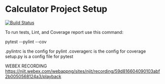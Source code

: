 # Calculator Project Setup
[![Build Status](https://app.travis-ci.com/kaw393939/calc2.svg?branch=main)](https://app.travis-ci.com/kaw393939/calc2)

To run tests, Lint, and Coverage report use this command:

pytest  --pylint --cov

.pylintrc is the config for pylint
.coveragerc is the config for coverage
setup.py is a config file for pytest


WEBEX RECORDING
https://njit.webex.com/webappng/sites/njit/recording/59d816604090103abf2b0050568124a3/playback
